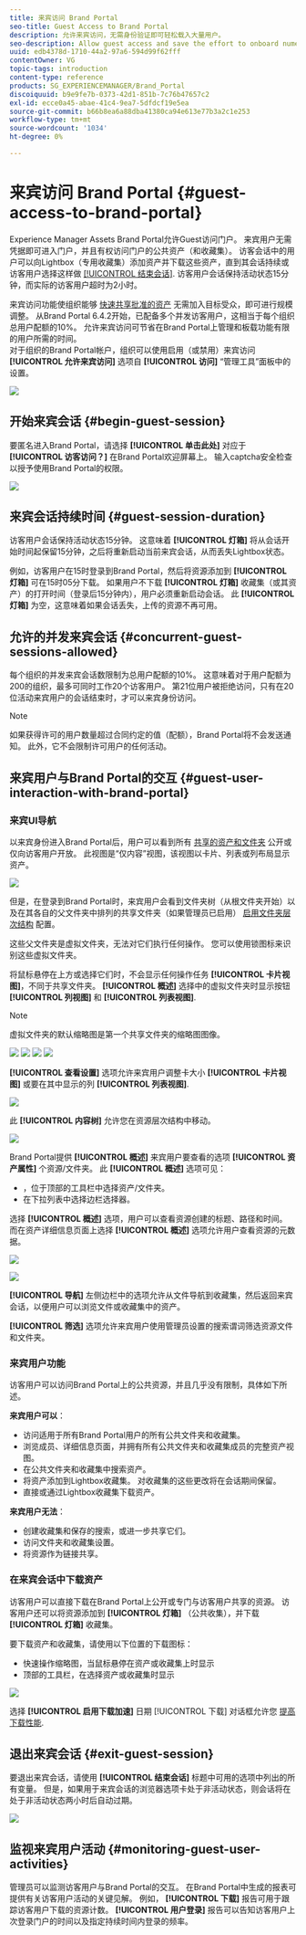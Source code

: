 ```yaml
---
title: 来宾访问 Brand Portal
seo-title: Guest Access to Brand Portal
description: 允许来宾访问，无需身份验证即可轻松载入大量用户。
seo-description: Allow guest access and save the effort to onboard numerous users without authentication.
uuid: edb4378d-1710-44a2-97a6-594d99f62fff
contentOwner: VG
topic-tags: introduction
content-type: reference
products: SG_EXPERIENCEMANAGER/Brand_Portal
discoiquuid: b9e9fe7b-0373-42d1-851b-7c76b47657c2
exl-id: ecce0a45-abae-41c4-9ea7-5dfdcf19e5ea
source-git-commit: b66b8ea6a88dba41380ca94e613e77b3a2c1e253
workflow-type: tm+mt
source-wordcount: '1034'
ht-degree: 0%

---
```


# 来宾访问 Brand Portal {#guest-access-to-brand-portal}

Experience Manager Assets Brand Portal允许Guest访问门户。 来宾用户无需凭据即可进入门户，并且有权访问门户的公共资产（和收藏集）。 访客会话中的用户可以向Lightbox（专用收藏集）添加资产并下载这些资产，直到其会话持续或访客用户选择这样做 [[!UICONTROL 结束会话]](#exit-guest-session). 访客用户会话保持活动状态15分钟，而实际的访客用户超时为2小时。

来宾访问功能使组织能够 [快速共享批准的资产](../using/brand-portal-sharing-folders.md#how-to-share-folders) 无需加入目标受众，即可进行规模调整。 从Brand Portal 6.4.2开始，已配备多个并发访客用户，这相当于每个组织总用户配额的10%。 允许来宾访问可节省在Brand Portal上管理和板载功能有限的用户所需的时间。\
对于组织的Brand Portal帐户，组织可以使用启用（或禁用）来宾访问 **[!UICONTROL 允许来宾访问]** 选项自 **[!UICONTROL 访问]** “管理工具”面板中的设置。

<!--
Comment Type: annotation
Last Modified By: mgulati
Last Modified Date: 2018-08-17T10:42:59.879-0400
Removed the first para: "AEM Assets Brand Portal allows public users to enter the portal anonymously and have restricted access to the allowed public resources as guests. Organization users with guest role need not seek access and authentication from administrators."
-->

![](assets/enable-guest-access.png)

## 开始来宾会话 {#begin-guest-session}

要匿名进入Brand Portal，请选择 **[!UICONTROL 单击此处]** 对应于 **[!UICONTROL 访客访问？]** 在Brand Portal欢迎屏幕上。 输入captcha安全检查以授予使用Brand Portal的权限。

![](assets/bp-login-screen.png)

## 来宾会话持续时间 {#guest-session-duration}

访客用户会话保持活动状态15分钟。
这意味着 **[!UICONTROL 灯箱]** 将从会话开始时间起保留15分钟，之后将重新启动当前来宾会话，从而丢失Lightbox状态。

例如，访客用户在15时登录到Brand Portal，然后将资源添加到 **[!UICONTROL 灯箱]** 可在15时05分下载。 如果用户不下载 **[!UICONTROL 灯箱]** 收藏集（或其资产）的打开时间（登录后15分钟内），用户必须重新启动会话。 此 **[!UICONTROL 灯箱]** 为空，这意味着如果会话丢失，上传的资源不再可用。

## 允许的并发来宾会话 {#concurrent-guest-sessions-allowed}

每个组织的并发来宾会话数限制为总用户配额的10%。 这意味着对于用户配额为200的组织，最多可同时工作20个访客用户。 第21位用户被拒绝访问，只有在20位活动来宾用户的会话结束时，才可以来宾身份访问。

>[!NOTE]
>
>如果获得许可的用户数量超过合同约定的值（配额），Brand Portal将不会发送通知。 此外，它不会限制许可用户的任何活动。

## 来宾用户与Brand Portal的交互 {#guest-user-interaction-with-brand-portal}

### 来宾UI导航

以来宾身份进入Brand Portal后，用户可以看到所有 [共享的资产和文件夹](../using/brand-portal-sharing-folders.md#sharefolders) 公开或仅向访客用户开放。 此视图是“仅内容”视图，该视图以卡片、列表或列布局显示资产。

![](assets/disabled-folder-hierarchy1.png)

但是，在登录到Brand Portal时，来宾用户会看到文件夹树（从根文件夹开始）以及在其各自的父文件夹中排列的共享文件夹（如果管理员已启用） [启用文件夹层次结构](../using/brand-portal-general-configuration.md#main-pars-header-1621071021) 配置。

这些父文件夹是虚拟文件夹，无法对它们执行任何操作。 您可以使用锁图标来识别这些虚拟文件夹。

将鼠标悬停在上方或选择它们时，不会显示任何操作任务 **[!UICONTROL 卡片视图]**，不同于共享文件夹。 **[!UICONTROL 概述]** 选择中的虚拟文件夹时显示按钮 **[!UICONTROL 列视图]** 和 **[!UICONTROL 列表视图]**.

>[!NOTE]
>
>虚拟文件夹的默认缩略图是第一个共享文件夹的缩略图图像。

![](assets/enabled-hierarchy1.png) ![](assets/hierarchy1-nonadmin.png) ![](assets/hierarchy-nonadmin.png) ![](assets/hierarchy2-nonadmin.png)

**[!UICONTROL 查看设置]** 选项允许来宾用户调整卡大小 **[!UICONTROL 卡片视图]** 或要在其中显示的列 **[!UICONTROL 列表视图]**.

![](assets/nav-guest-user.png)

此 **[!UICONTROL 内容树]** 允许您在资源层次结构中移动。

![](assets/guest-login-ui.png)

Brand Portal提供 **[!UICONTROL 概述]** 来宾用户要查看的选项 **[!UICONTROL 资产属性]** 个资源/文件夹。 此 **[!UICONTROL 概述]** 选项可见：

* ，位于顶部的工具栏中选择资产/文件夹。
* 在下拉列表中选择边栏选择器。

选择 **[!UICONTROL 概述]** 选项，用户可以查看资源创建的标题、路径和时间。 而在资产详细信息页面上选择 **[!UICONTROL 概述]** 选项允许用户查看资源的元数据。

![](assets/overview-option-1.png)

![](assets/overview-rail-selector-1.png)

**[!UICONTROL 导航]** 左侧边栏中的选项允许从文件导航到收藏集，然后返回来宾会话，以便用户可以浏览文件或收藏集中的资产。

**[!UICONTROL 筛选]** 选项允许来宾用户使用管理员设置的搜索谓词筛选资源文件和文件夹。

### 来宾用户功能

访客用户可以访问Brand Portal上的公共资源，并且几乎没有限制，具体如下所述。

**来宾用户可以**：

* 访问适用于所有Brand Portal用户的所有公共文件夹和收藏集。
* 浏览成员、详细信息页面，并拥有所有公共文件夹和收藏集成员的完整资产视图。
* 在公共文件夹和收藏集中搜索资产。
* 将资产添加到Lightbox收藏集。 对收藏集的这些更改将在会话期间保留。
* 直接或通过Lightbox收藏集下载资产。

**来宾用户无法**：

* 创建收藏集和保存的搜索，或进一步共享它们。
* 访问文件夹和收藏集设置。
* 将资源作为链接共享。

### 在来宾会话中下载资产

访客用户可以直接下载在Brand Portal上公开或专门与访客用户共享的资源。 访客用户还可以将资源添加到 **[!UICONTROL 灯箱]** （公共收集），并下载 **[!UICONTROL 灯箱]** 收藏集。

要下载资产和收藏集，请使用以下位置的下载图标：

* 快速操作缩略图，当鼠标悬停在资产或收藏集上时显示
* 顶部的工具栏，在选择资产或收藏集时显示

![](assets/download-on-guest.png)

选择 **[!UICONTROL 启用下载加速]** 日期 [!UICONTROL 下载] 对话框允许您 [提高下载性能](../using/accelerated-download.md).

## 退出来宾会话 {#exit-guest-session}

要退出来宾会话，请使用 **[!UICONTROL 结束会话]** 标题中可用的选项中列出的所有变量。 但是，如果用于来宾会话的浏览器选项卡处于非活动状态，则会话将在处于非活动状态两小时后自动过期。

![](assets/end-guest-session.png)

## 监视来宾用户活动 {#monitoring-guest-user-activities}

管理员可以监测访客用户与Brand Portal的交互。 在Brand Portal中生成的报表可提供有关访客用户活动的关键见解。 例如， **[!UICONTROL 下载]** 报告可用于跟踪访客用户下载的资源计数。 **[!UICONTROL 用户登录]** 报告可以告知访客用户上次登录门户的时间以及指定持续时间内登录的频率。

